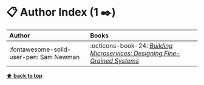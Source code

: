 [//]: # (Auto generated file from templates)

# :clipboard: Author Index (1 :black_nib:)

| Author | Books |
| :--- | :--- |
| :fontawesome-solid-user-pen:  Sam Newman | :octicons-book-24: [*Building Microservices: Designing Fine-Grained Systems*](https://learning.oreilly.com/library/view/-/9781492034018/) |



[**⬆ back to top**](#author-index-1)
